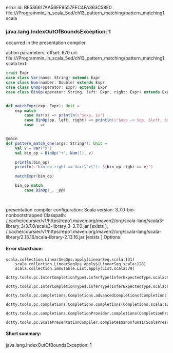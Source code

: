 error id: BE536617AA56EE9557FEC4FA363C58E0
file://<WORKSPACE>/Programmin_in_scala_5ed/ch13_pattern_matching/pattern_matching1.scala
### java.lang.IndexOutOfBoundsException: 1

occurred in the presentation compiler.



action parameters:
offset: 670
uri: file://<WORKSPACE>/Programmin_in_scala_5ed/ch13_pattern_matching/pattern_matching1.scala
text:
```scala
trait Expr
case class Var(name: String) extends Expr
case class Num(number: Double) extends Expr
case class UnOp(operator: Expr) extends Expr
case class BinOp(operator: String, left: Expr, right: Expr) extends Expr


def matchExpr(exp: Expr): Unit = 
    exp match
        case Var(x) => println(s"$exp, $x")
        case BinOp(op, left, right) => println(s"$exp -> $op, $left, $right") 
        case _ =>


@main
def pattern_match_one(args: String*): Unit = 
    val v = Var("x")
    val bin_op = BinOp("+", Num(1), v)

    println(bin_op)
    println(s"bin_op.right == Var(\"x\"): ${bin_op.right == v}")

    matchExpr(bin_op)

    bin_op match
        case BinOp(_, _@@)
    
   

```


presentation compiler configuration:
Scala version: 3.7.0-bin-nonbootstrapped
Classpath:
<HOME>/.cache/coursier/v1/https/repo1.maven.org/maven2/org/scala-lang/scala3-library_3/3.7.0/scala3-library_3-3.7.0.jar [exists ], <HOME>/.cache/coursier/v1/https/repo1.maven.org/maven2/org/scala-lang/scala-library/2.13.16/scala-library-2.13.16.jar [exists ]
Options:





#### Error stacktrace:

```
scala.collection.LinearSeqOps.apply(LinearSeq.scala:131)
	scala.collection.LinearSeqOps.apply$(LinearSeq.scala:128)
	scala.collection.immutable.List.apply(List.scala:79)
	dotty.tools.pc.InterCompletionType$.inferType(InferExpectedType.scala:98)
	dotty.tools.pc.InterCompletionType$.inferType(InferExpectedType.scala:66)
	dotty.tools.pc.completions.Completions.advancedCompletions(Completions.scala:523)
	dotty.tools.pc.completions.Completions.completions(Completions.scala:122)
	dotty.tools.pc.completions.CompletionProvider.completions(CompletionProvider.scala:139)
	dotty.tools.pc.ScalaPresentationCompiler.complete$$anonfun$1(ScalaPresentationCompiler.scala:191)
```
#### Short summary: 

java.lang.IndexOutOfBoundsException: 1